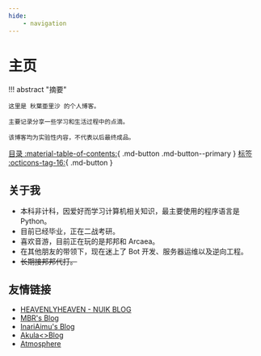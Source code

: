 ```yaml
---
hide:
    - navigation
---
```


# 主页

!!! abstract "摘要"

    这里是 秋葉亜里沙 的个人博客。
    
    主要记录分享一些学习和生活过程中的点滴。

    该博客均为实验性内容，不代表以后最终成品。

[目录 :material-table-of-contents:](toc){ .md-button .md-button--primary }
[标签 :octicons-tag-16:](tags){ .md-button }

## 关于我

 - 本科非计科，因爱好而学习计算机相关知识，最主要使用的程序语言是 Python。
 - 目前已经毕业，正在二战考研。
 - 喜欢音游，目前正在玩的是邦邦和 Arcaea。
 - 在其他朋友的带领下，现在迷上了 Bot 开发、服务器运维以及逆向工程。
 - ~~长期接邦邦代打。~~

## 友情链接

 - [HEAVENLYHEAVEN - NUIK BLOG](http://blog.nijikuu.com/)
 - [MBR's Blog](https://blog.mbrjun.cn/)
 - [InariAimu's Blog](https://blog.inariaimu.com/)
 - [Akula<>Blog](https://lolicon.akulak.icu/)
 - [Atmosphere](https://blog.awa.moe/)
